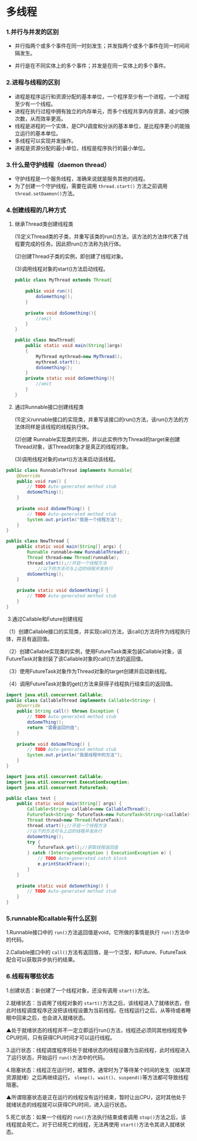 # 多线程

### 1.并行与并发的区别

- 并行指两个或多个事件在同一时刻发生；并发指两个或多个事件在同一时间间隔发生。

- 并行是在不同实体上的多个事件；并发是在同一实体上的多个事件。



### 2.进程与线程的区别

- 进程是程序运行和资源分配的基本单位，一个程序至少有一个进程，一个进程至少有一个线程。
- 进程在执行过程中拥有独立的内存单元，而多个线程共享内存资源，减少切换次数，从而效率更高。
- 线程是进程的一个实体，是CPU调度和分派的基本单位，是比程序更小的能独立运行的基本单位。
- 多线程可以实现并发操作。
- 进程是资源分配的最小单位，线程是程序执行的最小单位。



### 3.什么是守护线程（daemon thread）

- 守护线程是一个服务线程，准确来说就是服务其他的线程。
- 为了创建一个守护线程，需要在调用 `thread.start()` 方法之前调用 `thread.setDaemon()`方法。



### 4.创建线程的几种方式

1. 继承Thread类创建线程类

   (1)定义Thread类的子类，并重写该类的run()方法，该方法的方法体代表了线程要完成的任务。因此把run()方法称为执行体。

   (2)创建Thread子类的实例，即创建了线程对象。

   (3)调用线程对象的start()方法启动线程。

   ```java
   public class MyThread extends Thread{
       
       public void run(){
           doSomething();
       }
       
       private void doSomething(){
           //omit
       }
   }
   ```

   ```java
   public class NewThread{
       public static void main(String[]args)
       {
           MyThread mythread=new MyThread();
           mythread.start();
           doSomething();
       }
       private static void doSomething(){
           //omit
       }
   }
   ```

2. 通过Runnable接口创建线程类

   (1)定义runnable接口的实现类，并重写该接口的run()方法，该run()方法的方法体同样是该线程的线程执行体。

   (2)创建 Runnable实现类的实例，并以此实例作为Thread的target来创建Thread对象，该Thread对象才是真正的线程对象。

   (3)调用线程对象的start()方法来启动该线程。

```java
public class RunnableThread implements Runnable{
	@Override
	public void run() {
		// TODO Auto-generated method stub
		doSomeThing();
	}
    
	private void doSomeThing() {
		// TODO Auto-generated method stub
		System.out.println("我是一个线程方法");
	}
}
```

```java
public class NewThread {
	public static void main(String[] args) {
		Runnable runnable=new RunnableThread();
		Thread thread=new Thread(runnable);
		thread.start();//开启一个线程方法
	        //以下的方法可与上边的线程并发执行
		doSomething();
	}
    
	private static void doSomething() {
		// TODO Auto-generated method stub
    }
}
```

​	3.通过Callable和Future创建线程

（1）创建Callable接口的实现类，并实现call()方法，该call()方法将作为线程执行体，并且有返回值。

（2）创建Callable实现类的实例，使用FutureTask类来包装Callable对象，该FutureTask对象封装了该Callable对象的call()方法的返回值。

（3）使用FutureTask对象作为Thread对象的target创建并启动新线程。

（4）调用FutureTask对象的get()方法来获得子线程执行结束后的返回值。

```java
import java.util.concurrent.Callable;
public class CallableThread implements Callable<String> {
    @Override
    public String call() throws Exception {
        // TODO Auto-generated method stub
        doSomeThing();
        return "需要返回的值";
    }
    
    private void doSomeThing() {
        // TODO Auto-generated method stub
        System.out.println("我是线程中的方法");
    }
}
```

```java
import java.util.concurrent.Callable;
import java.util.concurrent.ExecutionException;
import java.util.concurrent.FutureTask;

public class test {
    public static void main(String[] args) {
        Callable<String> callable=new CallableThread();
        FutureTask<String> futureTask=new FutureTask<String>(callable);
        Thread thread=new Thread(futureTask);
        thread.start();//开启一个线程方法
        //以下的方法可与上边的线程并发执行
        doSomething();
        try {
            futureTask.get();//获取线程返回值
        } catch (InterruptedException | ExecutionException e) {
            // TODO Auto-generated catch block
            e.printStackTrace();
        }
    }
    
    private static void doSomething() {
        // TODO Auto-generated method stub
    }
}

```



### 5.runnable和callable有什么区别

1.Runnable接口中的 `run()`方法返回值是void，它所做的事情是执行 `run()`方法中的代码。

2.Callable接口中的 `call()`方法有返回值，是一个泛型，和Future、FutureTask配合可以获取异步执行的结果。



### 6.线程有哪些状态

1.创建状态：新创建了一个线程对象，还没有调用 `start()`方法。

2.就绪状态：当调用了线程对象的 `start()`方法之后，该线程进入了就绪状态，但此时线程调度程序还没把该线程设置为当前线程。在线程运行之后，从等待或者睡眠中回来之后，也会进入就绪状态。

▲处于就绪状态的线程并不一定立即运行run()方法，线程还必须同其他线程竞争CPU时间，只有获得CPU时间才可以运行线程。

3.运行状态：线程调度程序将处于就绪状态的线程设置为当前线程，此时线程进入了运行状态，开始运行 `run()`方法中的代码。

4.阻塞状态：线程正在运行时，被暂停，通常时为了等待某个时间的发生（如某项资源就绪）之后再继续运行。 `sleep()`、`wait()`、`suspend()`等方法都可导致线程阻塞。

▲所谓阻塞状态是正在运行的线程没有运行结束，暂时让出CPU，这时其他处于就绪状态的线程就可以获得CPU时间，进入运行状态。

5.死亡状态：如果一个线程的 `run()`方法执行结束或者调用 `stop()`方法之后，该线程就会死亡。对于已经死亡的线程，无法再使用 `start()`方法令其进入就绪状态。